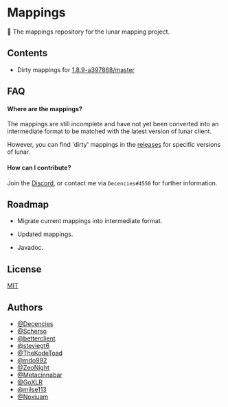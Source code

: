 
# Mappings

🌌 The mappings repository for the lunar mapping project.


## Contents

- Dirty mappings for [1.8.9-a397868/master](https://github.com/Lunar-Mapping-Project/mappings/releases/tag/v1.0)


## FAQ

#### Where are the mappings?

The mappings are still incomplete and have not yet been converted into an intermediate format to be matched with the latest version of lunar client.

However, you can find 'dirty' mappings in the [releases](https://github.com/Lunar-Mapping-Project/mappings/releases) for specific versions of lunar.

#### How can I contribute?

Join the [Discord](https://discord.gg/wbQv3sRenF), or contact me via `Decencies#4550` for further information.


## Roadmap

- Migrate current mappings into intermediate format.

- Updated mappings.

- Javadoc.


## License

[MIT](https://choosealicense.com/licenses/mit/)


## Authors

- [@Decencies](https://www.github.com/Decencies)
- [@Scherso](https://www.github.com/Scherso)
- [@betterclient](https://www.github.com/betterclient)
- [@steviegt6](https://www.github.com/Steviegt6)
- [@TheKodeToad](https://www.github.com/TheKodeToad)
- [@mdo992](https://www.github.com/mdo992)
- [@ZeoNight](https://www.github.com/ZeoNight)
- [@Metacinnabar](https://www.github.com/Metacinnabar)
- [@GoXLR](https://www.github.com/GoXLR)
- [@milse113](https://www.github.com/milse113)
- [@Noxiuam](https://www.github.com/Noxiuam)

